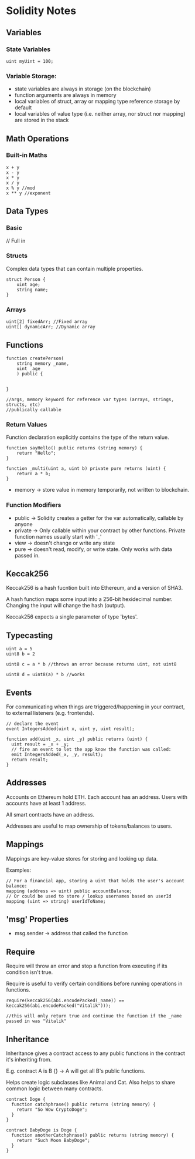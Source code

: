 # Solidity Notes

## Variables

### State Variables
```
uint myUint = 100;
```

### Variable Storage:

- state variables are always in storage (on the blockchain)
- function arguments are always in memory
- local variables of struct, array or mapping type reference storage by default
- local variables of value type (i.e. neither array, nor struct nor mapping) are stored in the stack


## Math Operations

### Built-in Maths

```
x + y
x - y
x * y
x / y
x % y //mod
x ** y //exponent
```


## Data Types

### Basic

// Full in

### Structs

Complex data types that can contain multiple properties.

```
struct Person {
    uint age;
    string name;
}
```

### Arrays

```
uint[2] fixedArr; //Fixed array
uint[] dynamicArr; //Dynamic array
```


## Functions

```
function createPerson(
    string memory _name,
    uint _age
    ) public {


}

//args, memory keyword for reference var types (arrays, strings, structs, etc)
//publically callable
```

### Return Values

Function declaration explicitly contains the type of the return value.

```
function sayHello() public returns (string memory) {
    return "Hello";
}

function _multi(uint a, uint b) private pure returns (uint) {
    return a * b;
}
```

- memory -> store value in memory temporarily, not written to blockchain.

### Function Modifiers

- public -> Solidity creates a getter for the var automatically, callable by anyone
- private -> Only callable within your contract by other functions. Private function names usually start with '_'
- view -> doesn't change or write any state
- pure -> doesn't read, modify, or write state. Only works with data passed in.


## Keccak256

Keccak256 is a hash fucntion built into Ethereum, and a version of SHA3.

A hash function maps some input into a 256-bit hexidecimal number. Changing the input will change the hash (output).

Keccak256 expects a single parameter of type 'bytes'.

## Typecasting

```
uint a = 5
uint8 b = 2

uint8 c = a * b //throws an error because returns uint, not uint8

uint8 d = uint8(a) * b //works
```


## Events

For communicating when things are triggered/happening in your contract, to external listeners (e.g. frontends).

```
// declare the event
event IntegersAdded(uint x, uint y, uint result);

function add(uint _x, uint _y) public returns (uint) {
  uint result = _x + _y;
  // fire an event to let the app know the function was called:
  emit IntegersAdded(_x, _y, result);
  return result;
}
```


## Addresses

Accounts on Ethereum hold ETH. Each account has an address. Users with accounts have at least 1 address.

All smart contracts have an address.

Addresses are useful to map ownership of tokens/balances to users.


## Mappings

Mappings are key-value stores for storing and looking up data.

Examples:
```
// For a financial app, storing a uint that holds the user's account balance:
mapping (address => uint) public accountBalance;
// Or could be used to store / lookup usernames based on userId
mapping (uint => string) userIdToName;
```

## 'msg' Properties

- msg.sender -> address that called the function


## Require

Require will throw an error and stop a function from executing if its condition isn't true.

Require is useful to verify certain conditions before running operations in functions.

```
require(keccak256(abi.encodePacked(_name)) == keccak256(abi.encodePacked("Vitalik")));

//this will only return true and continue the function if the _name passed in was "Vitalik"
```

## Inheritance

Inheritance gives a contract access to any public functions in the contract it's inheriting from.

E.g. contract A is B {} -> A will get all B's public functions.

Helps create logic subclasses like Animal and Cat. Also helps to share common logic between many contracts.

```
contract Doge {
  function catchphrase() public returns (string memory) {
    return "So Wow CryptoDoge";
  }
}

contract BabyDoge is Doge {
  function anotherCatchphrase() public returns (string memory) {
    return "Such Moon BabyDoge";
  }
}
```